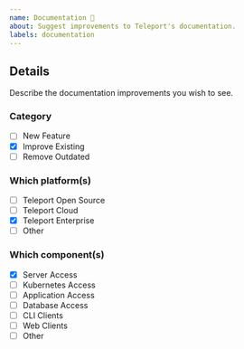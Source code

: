 ```yaml
---
name: Documentation 📝
about: Suggest improvements to Teleport's documentation.
labels: documentation
---
```

## Details
Describe the documentation improvements you wish to see.

### Category
- [ ] New Feature
- [x] Improve Existing
- [ ] Remove Outdated

### Which platform(s)
- [ ] Teleport Open Source
- [ ] Teleport Cloud
- [x] Teleport Enterprise
- [ ] Other

### Which component(s)
- [x] Server Access
- [ ] Kubernetes Access
- [ ] Application Access
- [ ] Database Access
- [ ] CLI Clients
- [ ] Web Clients
- [ ] Other
